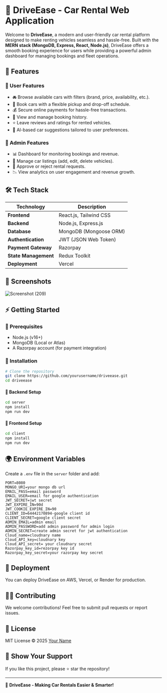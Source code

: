 # 🚗 DriveEase - Car Rental Web Application

Welcome to **DriveEase**, a modern and user-friendly car rental platform designed to make renting vehicles seamless and hassle-free. Built with the **MERN stack (MongoDB, Express, React, Node.js)**, DriveEase offers a smooth booking experience for users while providing a powerful admin dashboard for managing bookings and fleet operations.

## 🚀 Features

### 🔹 User Features
- 🚘 Browse available cars with filters (brand, price, availability, etc.).
- 📅 Book cars with a flexible pickup and drop-off schedule.
- 💰 Secure online payments for hassle-free transactions.
- 📝 View and manage booking history.
- ⭐ Leave reviews and ratings for rented vehicles.
- 🤖 AI-based car suggestions tailored to user preferences.

### 🔹 Admin Features
- 📊 Dashboard for monitoring bookings and revenue.
- 🚗 Manage car listings (add, edit, delete vehicles).
- 🔄 Approve or reject rental requests.
- 📉 View analytics on user engagement and revenue growth.

## 🛠️ Tech Stack

| Technology | Description |
|------------|------------|
| **Frontend** | React.js, Tailwind CSS |
| **Backend** | Node.js, Express.js |
| **Database** | MongoDB (Mongoose ORM) |
| **Authentication** | JWT (JSON Web Token) |
| **Payment Gateway** | Razorpay |
| **State Management** | Redux Toolkit |
| **Deployment** |  Vercel |

## 📸 Screenshots
![Screenshot (209)](https://github.com/user-attachments/assets/8683bbe9-8e13-4c30-b895-e4420a79f087)

## ⚡ Getting Started

### 🔧 Prerequisites
- Node.js (v16+)
- MongoDB (Local or Atlas)
- A Razorpay account (for payment integration)

### 🔹 Installation
```sh
# Clone the repository
git clone https://github.com/yourusername/driveease.git
cd driveease
```

#### 📌 Backend Setup
```sh
cd server
npm install
npm run dev
```

#### 📌 Frontend Setup
```sh
cd client
npm install
npm run dev
```

## 🌍 Environment Variables
Create a `.env` file in the `server` folder and add:
```
PORT=8080
MONGO_URI=your mongo db url
EMAIL_PASS=email password
EMAIL_USER=email for google authentication
JWT_SECRET=jwt secret
JWT_EXPIRE_IN=90d
JWT_COOKIE_EXPIRE_IN=90
CLIENT_ID=64442170894-google client id
CLIENT_SECRET=google client secret 
ADMIN_EMAIL=admin email
ADMIN_PASSWORD=add admin password for admin login
ADMIN_SECRET=create admin secret for jwt authentication
Cloud_name=cloudnary name
Cloud_API_key=cloudnary key
Cloud_API_secret= your cloudnary secret 
Razorpay_key_id=rezorpay key id
Razorpay_key_secret=your razorpay key secret

```

## 🚀 Deployment
You can deploy DriveEase on AWS, Vercel, or Render for production.

## 👨‍💻 Contributing
We welcome contributions! Feel free to submit pull requests or report issues.

## 📄 License
MIT License © 2025 [Your Name](https://github.com/yourusername)

## 🌟 Show Your Support
If you like this project, please ⭐ star the repository!

---

🚀 **DriveEase - Making Car Rentals Easier & Smarter!**

